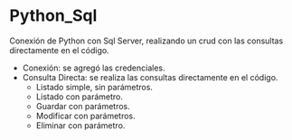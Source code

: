 # Python_Sql

Conexión de  Python con Sql Server, realizando un crud con las consultas directamente en el código.

- Conexión: se agregó las credenciales.
- Consulta Directa: se realiza las consultas directamente en el código.
  - Listado simple, sin parámetros.
  - Listado con parámetro.
  - Guardar con parámetros.
  - Modificar con parámetros.
  - Eliminar con parámetro.
